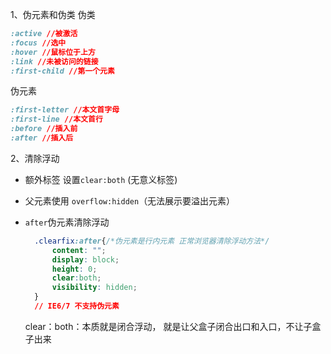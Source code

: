 1、伪元素和伪类
伪类
```css
:active //被激活
:focus //选中
:hover //鼠标位于上方
:link //未被访问的链接
:first-child //第一个元素
```
伪元素
```css
:first-letter //本文首字母
:first-line //本文首行
:before //插入前
:after //插入后
```

2、清除浮动
* 额外标签 设置`clear:both` (无意义标签)
* 父元素使用 `overflow:hidden`（无法展示要溢出元素）
* `after`伪元素清除浮动 
  ```css
    .clearfix:after{/*伪元素是行内元素 正常浏览器清除浮动方法*/
        content: "";
        display: block;
        height: 0;
        clear:both;
        visibility: hidden;
    }
    // IE6/7 不支持伪元素
  ```

  clear：both：本质就是闭合浮动， 就是让父盒子闭合出口和入口，不让子盒子出来